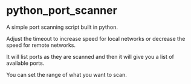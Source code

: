 # python_port_scanner
A simple port scanning script built in python. 

Adjust the timeout to increase speed for local networks or decrease the speed for remote networks. 

It will list ports as they are scanned and then it will give you a list of available ports. 

You can set the range of what you want to scan. 

